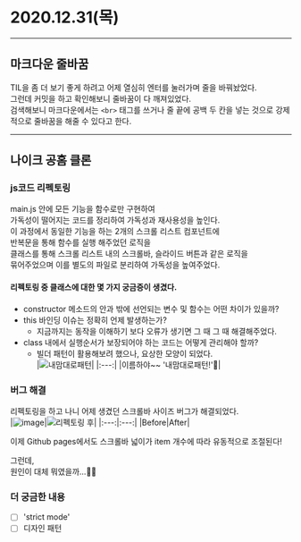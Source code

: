 # 2020.12.31(목)

---

## 마크다운 줄바꿈

TIL을 좀 더 보기 좋게 하려고 어제 열심히 엔터를 눌러가며 줄을 바꿔놨었다.  
그런데 커밋을 하고 확인해보니 줄바꿈이 다 깨져있었다.  
검색해보니 마크다운에서는 `<br>` 태그를 쓰거나 줄 끝에 공백 두 칸을 넣는 것으로 강제적으로 줄바꿈을 해줄 수 있다고 한다.

---

## 나이크 공홈 클론

### js코드 리펙토링

main.js 안에 모든 기능을 함수로만 구현하여  
가독성이 떨어지는 코드를 정리하여 가독성과 재사용성을 높인다.  
이 과정에서 동일한 기능을 하는 2개의 스크롤 리스트 컴포넌트에  
반복문을 통해 함수를 실행 해주었던 로직을  
클래스를 통해 스크롤 리스트 내의 스크롤바, 슬라이드 버튼과 같은 로직을  
묶어주었으며 이를 별도의 파일로 분리하여 가독성을 높여주었다.

#### 리펙토링 중 클래스에 대한 몇 가지 궁금증이 생겼다.

- constructor 메소드의 안과 밖에 선언되는 변수 및 함수는 어떤 차이가 있을까?
- this 바인딩 이슈는 정확히 언제 발생하는가?
  - 지금까지는 동작을 이해하기 보다 오류가 생기면 그 때 그 때 해결해주었다.
- class 내에서 실행순서가 보장되어야 하는 코드는 어떻게 관리해야 할까?
  - 빌더 패턴이 활용해보려 했으나, 요상한 모양이 되었다.  
    |![내맘대로패턴](https://user-images.githubusercontent.com/64844815/103412082-d08d8a00-4bb6-11eb-8a85-f8a546308bdc.png)|
    |:---:|
    |이름하야~~ '내맘대로패턴!'🤟|

### 버그 해결

리펙토링을 하고 나니 어제 생겼던 스크롤바 사이즈 버그가 해결되었다.  
|![image](https://user-images.githubusercontent.com/64844815/103412652-95408a80-4bb9-11eb-8943-f9cb03f7eab3.png)|![리펙토링 후](https://user-images.githubusercontent.com/64844815/103412262-983a7b80-4bb7-11eb-8791-986462480bdc.png)|
|:---:|:---:|
|Before|After|

이제 Github pages에서도 스크롤바 넓이가 item 개수에 따라 유동적으로 조절된다!

그런데,  
원인이 대체 뭐였을까...🤦‍♂️

### 더 궁금한 내용

- [ ] 'strict mode'
- [ ] 디자인 패턴
